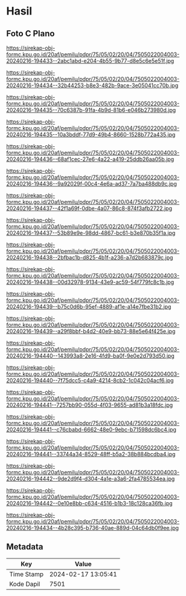 # Hasil

## Foto C Plano

https://sirekap-obj-formc.kpu.go.id/20af/pemilu/pdpr/75/05/02/20/04/7505022004003-20240216-194433--2abc1abd-e204-4b55-9b77-d8e5c6e5e51f.jpg

https://sirekap-obj-formc.kpu.go.id/20af/pemilu/pdpr/75/05/02/20/04/7505022004003-20240216-194434--32b44253-b8e3-482b-9ace-3e05041cc70b.jpg

https://sirekap-obj-formc.kpu.go.id/20af/pemilu/pdpr/75/05/02/20/04/7505022004003-20240216-194435--70c6387b-91fa-4b9d-81b6-e046b273980d.jpg

https://sirekap-obj-formc.kpu.go.id/20af/pemilu/pdpr/75/05/02/20/04/7505022004003-20240216-194435--10a3bddf-77d9-49b4-8660-1528b772a435.jpg

https://sirekap-obj-formc.kpu.go.id/20af/pemilu/pdpr/75/05/02/20/04/7505022004003-20240216-194436--68af1cec-27e6-4a22-a419-25ddb26aa05b.jpg

https://sirekap-obj-formc.kpu.go.id/20af/pemilu/pdpr/75/05/02/20/04/7505022004003-20240216-194436--9a92029f-00c4-4e6a-ad37-7a7ba488db9c.jpg

https://sirekap-obj-formc.kpu.go.id/20af/pemilu/pdpr/75/05/02/20/04/7505022004003-20240216-194437--42f1a69f-0dbe-4a07-86c8-874f3afb2722.jpg

https://sirekap-obj-formc.kpu.go.id/20af/pemilu/pdpr/75/05/02/20/04/7505022004003-20240216-194437--53b89e9e-98dd-4867-bc61-b3e870b35f1a.jpg

https://sirekap-obj-formc.kpu.go.id/20af/pemilu/pdpr/75/05/02/20/04/7505022004003-20240216-194438--2bfbac1b-d825-4b1f-a236-a7d2b683879c.jpg

https://sirekap-obj-formc.kpu.go.id/20af/pemilu/pdpr/75/05/02/20/04/7505022004003-20240216-194438--00d32978-9134-43e9-ac59-54f779fc8c1b.jpg

https://sirekap-obj-formc.kpu.go.id/20af/pemilu/pdpr/75/05/02/20/04/7505022004003-20240216-194439--b75c0d6b-95ef-4889-af1e-a14e7fbe31b2.jpg

https://sirekap-obj-formc.kpu.go.id/20af/pemilu/pdpr/75/05/02/20/04/7505022004003-20240216-194439--a29f8bbf-b4d2-40e9-bb73-88e5e64f425e.jpg

https://sirekap-obj-formc.kpu.go.id/20af/pemilu/pdpr/75/05/02/20/04/7505022004003-20240216-194440--143993a8-2e16-4fd9-ba0f-9e0e2d793d50.jpg

https://sirekap-obj-formc.kpu.go.id/20af/pemilu/pdpr/75/05/02/20/04/7505022004003-20240216-194440--7f75dcc5-c4a9-4214-8cb2-1c042c04acf6.jpg

https://sirekap-obj-formc.kpu.go.id/20af/pemilu/pdpr/75/05/02/20/04/7505022004003-20240216-194441--7257bb90-055d-4f03-9655-ad81b3a18fdc.jpg

https://sirekap-obj-formc.kpu.go.id/20af/pemilu/pdpr/75/05/02/20/04/7505022004003-20240216-194441--c76cbabd-6662-48e0-9ebc-b71598dc6bc4.jpg

https://sirekap-obj-formc.kpu.go.id/20af/pemilu/pdpr/75/05/02/20/04/7505022004003-20240216-194441--33744a34-8529-48ff-b5a2-38b884bcdba4.jpg

https://sirekap-obj-formc.kpu.go.id/20af/pemilu/pdpr/75/05/02/20/04/7505022004003-20240216-194442--9de2d9f4-d304-4a1e-a3a6-2fa4785534ea.jpg

https://sirekap-obj-formc.kpu.go.id/20af/pemilu/pdpr/75/05/02/20/04/7505022004003-20240216-194442--0e10e8bb-c634-4516-b1b3-18c128ca36fb.jpg

https://sirekap-obj-formc.kpu.go.id/20af/pemilu/pdpr/75/05/02/20/04/7505022004003-20240216-194434--4b28c395-b736-40ae-889d-04c64db0f9ee.jpg


## Metadata

| Key        | Value               |
| ---------- | ------------------- |
| Time Stamp | 2024-02-17 13:05:41 |
| Kode Dapil | 7501                |



